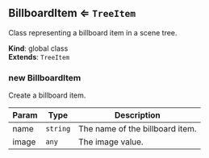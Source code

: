 <a name="BillboardItem"></a>

## BillboardItem ⇐ <code>TreeItem</code>
Class representing a billboard item in a scene tree.

**Kind**: global class  
**Extends**: <code>TreeItem</code>  
<a name="new_BillboardItem_new"></a>

### new BillboardItem
Create a billboard item.


| Param | Type | Description |
| --- | --- | --- |
| name | <code>string</code> | The name of the billboard item. |
| image | <code>any</code> | The image value. |

